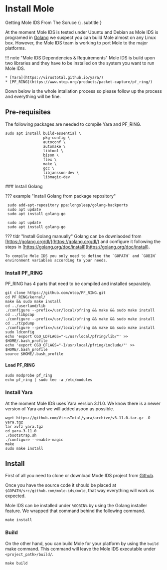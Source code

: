 # Install Mole

Getting Mole IDS From The Soruce
{: .subtitle }

At the moment Mole IDS is tested under Ubuntu and Debian as Mole IDS is programed
in [Golang](https://golang.org/) we suspect you can build Mole almost on any Linux
box. However, the Mole IDS team is working to port Mole to the major platforms.

!!! note "Mole IDS Dependencies & Requirements"
    Mole IDS is build upon two libraries and they have to be installed on the
    system you want to run Mole IDS. 

    * [Yara](https://virustotal.github.io/yara/)
    * [PF_RING](https://www.ntop.org/products/packet-capture/pf_ring/)

Down below is the whole intallation process so please follow up the process and
everything will be fine.

## Pre-requisites

The following packages are needed to compile Yara and PF_RING.

```shell
sudo apt install build-essential \
                 pkg-config \
                 autoconf \
                 automake \
                 libtool \
                 bison \
                 flex \
                 make \
                 gcc \
                 libjansson-dev \
                 libmagic-dev
```

### Install Golang

??? example "Install Golang from package repository"
   ```shell tab="Ubuntu"
    sudo add-apt-repository ppa:longsleep/golang-backports
    sudo apt update
    sudo apt install golang-go
   ```

   ```shell tab="Debian"
    sudo apt update
    sudo apt install golang-go
   ```

??? tldr "Install Golang manually"
    Golang can be downlaoded from [https://golang.org/dl/](https://golang.org/dl/)
    and configure it following the steps in [https://golang.org/doc/install](https://golang.org/doc/install).

    To compile Mole IDS you only need to define the `GOPATH` and `GOBIN`
    environment variables according to your needs.

### Install PF_RING

PF_RING has 4 parts that need to be compiled and installed separately.

```shell
git clone https://github.com/ntop/PF_RING.git
cd PF_RING/kernel/
make && sudo make install
cd ../userland/lib
./configure --prefix=/usr/local/pfring && make && sudo make install
cd ../libpcap
./configure --prefix=/usr/local/pfring && make && sudo make install
cd ../tcpdump
./configure --prefix=/usr/local/pfring && make && sudo make install
sudo ldconfig
echo 'export CGO_LDFLAGS="-L/usr/local/pfring/lib/"' >> $HOME/.bash_profile
echo 'export CGO_CFLAGS="-I/usr/local/pfring/include/"' >> $HOME/.bash_profile
source $HOME/.bash_profile
```

#### Load PF_RING

```shell
sudo modprobe pf_ring
echo pf_ring | sudo tee -a /etc/modules
```

### Install Yara

At the moment Mole IDS uses Yara version 3.11.0. We know there is a newer version
of Yara and we will added asoon as possible.

```shell
wget https://github.com/VirusTotal/yara/archive/v3.11.0.tar.gz -O yara.tgz
tar xvfz yara.tgz
cd yara-3.11.0
./bootstrap.sh
./configure --enable-magic
make
sudo make install
```

## Install

First of all you need to clone or download Mode IDS project from [Github](https://github.com/mole-ids/mole).

Once you have the source code it should be placed at
`$GOPATH/src/github.com/mole-ids/mole`, that way everything will work as expected.

Mole IDS can be installed under `%GOBIN%` by using the Golang installer feature.
We wrapped that command behind the following command.

```shell
make install
```

### Build

On the other hand, you can build Mole for your platform by using the `build`
make command. This command will leave the Mole IDS executable under `<project_path>/build/`.

```shell
make build
```
